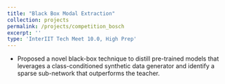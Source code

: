 ```yaml
---
title: "Black Box Modal Extraction"
collection: projects
permalink: /projects/competition_bosch
excerpt: ''
type: 'InterIIT Tech Meet 10.0, High Prep'
---
```


- Proposed a novel black-box technique to distill pre-trained models that leverages a class-conditioned synthetic data generator and identify a sparse sub-network that outperforms the teacher.